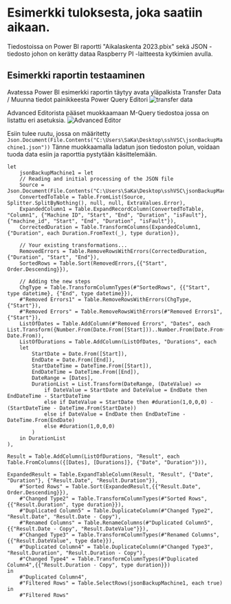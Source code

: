 # Esimerkki tuloksesta, joka saatiin aikaan.

Tiedostoissa on Power BI raportti "Aikalaskenta 2023.pbix" sekä JSON -tiedosto johon on kerätty dataa Raspberry PI -laitteesta kytkimien avulla.

## Esimerkki raportin testaaminen


Avatessa Power BI esimerkki raportin täytyy avata yläpalkista Transfer Data / Muunna tiedot painikkeesta Power Query Editori ![transfer data](https://github.com/SeAMKedu/tehodata-lasercuttingmachine-data-collection/assets/35451517/488caf89-7e35-4ee7-8971-5d90b212620f) 

Advanced Editorista pääset muokkaamaan M-Query tiedostoa jossa on listattu eri asetuksia. ![Advanced Editor](https://github.com/SeAMKedu/tehodata-lasercuttingmachine-data-collection/assets/35451517/563d0ade-23e7-4ee4-ba91-8e6b9ab5353d)

Esiin tulee ruutu, jossa on määritetty `Json.Document(File.Contents("C:\Users\SaKa\Desktop\sshVSC\jsonBackupMachine1.json"))` Tänne muokkaamalla ladatun json tiedoston polun, voidaan tuoda data esiin ja raporttia pystytään käsittelemään.
```
let
    jsonBackupMachine1 = let
    // Reading and initial processing of the JSON file
    Source = Json.Document(File.Contents("C:\Users\SaKa\Desktop\sshVSC\jsonBackupMachine1.json")),
    ConvertedToTable = Table.FromList(Source, Splitter.SplitByNothing(), null, null, ExtraValues.Error),
    ExpandedColumn1 = Table.ExpandRecordColumn(ConvertedToTable, "Column1", {"Machine ID", "Start", "End", "Duration", "isFault"}, {"machine_id", "Start", "End", "Duration", "isFault"}),
    CorrectedDuration = Table.TransformColumns(ExpandedColumn1, {"Duration", each Duration.FromText(_), type duration}),

    // Your existing transformations...
    RemovedErrors = Table.RemoveRowsWithErrors(CorrectedDuration, {"Duration", "Start", "End"}),
    SortedRows = Table.Sort(RemovedErrors,{{"Start", Order.Descending}}),
    
    // Adding the new steps
    ChgType = Table.TransformColumnTypes(#"SortedRows", {{"Start", type datetime}, {"End", type datetime}}),
    #"Removed Errors1" = Table.RemoveRowsWithErrors(ChgType, {"Start"}),
    #"Removed Errors" = Table.RemoveRowsWithErrors(#"Removed Errors1", {"Start"}),
    ListOfDates = Table.AddColumn(#"Removed Errors", "Dates", each List.Transform({Number.From(Date.From([Start]))..Number.From(Date.From([End]))}, Date.From)),
    ListOfDurations = Table.AddColumn(ListOfDates, "Durations", each 
    let
        StartDate = Date.From([Start]),
        EndDate = Date.From([End]),
        StartDateTime = DateTime.From([Start]),
        EndDateTime = DateTime.From([End]),
        DateRange = [Dates],
        DurationList = List.Transform(DateRange, (DateValue) => 
            if DateValue = StartDate and DateValue = EndDate then EndDateTime - StartDateTime
            else if DateValue = StartDate then #duration(1,0,0,0) - (StartDateTime - DateTime.From(StartDate))
            else if DateValue = EndDate then EndDateTime - DateTime.From(EndDate)
            else #duration(1,0,0,0)
        )
    in DurationList
),

Result = Table.AddColumn(ListOfDurations, "Result", each Table.FromColumns({[Dates], [Durations]}, {"Date", "Duration"})),

ExpandedResult = Table.ExpandTableColumn(Result, "Result", {"Date", "Duration"}, {"Result.Date", "Result.Duration"}),
    #"Sorted Rows" = Table.Sort(ExpandedResult,{{"Result.Date", Order.Descending}}),
    #"Changed Type2" = Table.TransformColumnTypes(#"Sorted Rows",{{"Result.Duration", type duration}}),
    #"Duplicated Column5" = Table.DuplicateColumn(#"Changed Type2", "Result.Date", "Result.Date - Copy"),
    #"Renamed Columns" = Table.RenameColumns(#"Duplicated Column5",{{"Result.Date - Copy", "Result.DateValue"}}),
    #"Changed Type3" = Table.TransformColumnTypes(#"Renamed Columns",{{"Result.DateValue", type date}}),
    #"Duplicated Column4" = Table.DuplicateColumn(#"Changed Type3", "Result.Duration", "Result.Duration - Copy"),
    #"Changed Type4" = Table.TransformColumnTypes(#"Duplicated Column4",{{"Result.Duration - Copy", type duration}})
in
    #"Duplicated Column4",
    #"Filtered Rows" = Table.SelectRows(jsonBackupMachine1, each true)
in
    #"Filtered Rows"
```
